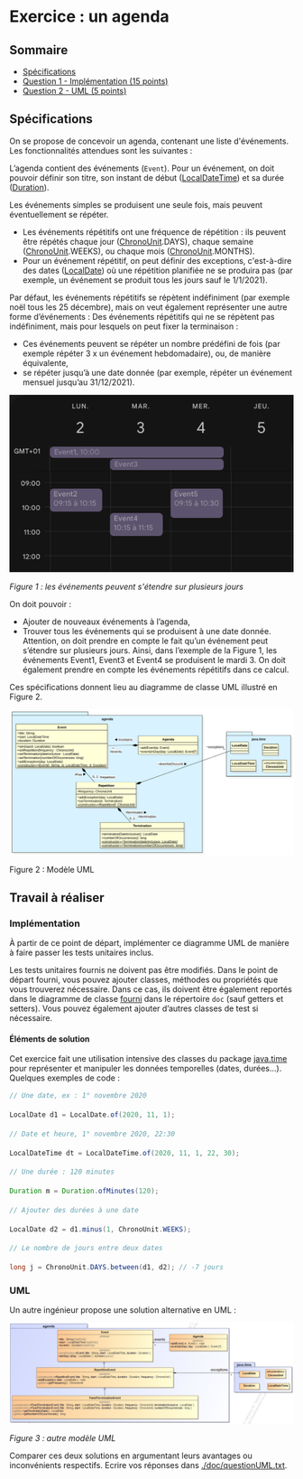 # Exercice : un agenda

## Sommaire
- [Spécifications](#Spécifications)
- [Question 1 - Implémentation (15 points)](#Implémentation)
- [Question 2 - UML (5 points)](#UML)

## Spécifications
On se propose de concevoir un agenda, contenant une liste d'événements. Les fonctionnalités attendues sont les suivantes :

L’agenda contient des événements (`Event`). Pour un événement, on doit pouvoir définir son titre, son instant de début ([LocalDateTime](https://docs.oracle.com/javase/8/docs/api/java/time/LocalDateTime.html)) et sa durée ([Duration](https://docs.oracle.com/javase/8/docs/api/java/time/Duration.html)).

Les événements simples se produisent une seule fois, mais peuvent éventuellement se répéter.

- Les événements répétitifs ont une fréquence de répétition : ils peuvent être répétés chaque jour ([ChronoUnit](https://docs.oracle.com/javase/8/docs/api/java/time/temporal/ChronoUnit.html).DAYS), chaque semaine ([ChronoUnit](https://docs.oracle.com/javase/8/docs/api/java/time/temporal/ChronoUnit.html).WEEKS), ou chaque mois ([ChronoUnit](https://docs.oracle.com/javase/8/docs/api/java/time/temporal/ChronoUnit.html).MONTHS).
- Pour un événement répétitif, on peut définir des exceptions, c'est-à-dire des dates ([LocalDate](https://docs.oracle.com/javase/8/docs/api/java/time/LocalDate.html)) où une répétition planifiée ne se produira pas (par exemple, un événement se produit tous les jours sauf le 1/1/2021).

Par défaut, les événements répétitifs se répètent indéfiniment (par exemple noël tous les 25 décembre), mais on veut également représenter une autre forme d’événements : Des événements répétitifs qui ne se répètent pas indéfiniment, mais pour lesquels on peut fixer la terminaison :

- Ces événements peuvent se répéter un nombre prédéfini de fois (par exemple répéter 3 x un événement hebdomadaire), ou, de manière équivalente,
- se répéter jusqu’à une date donnée (par exemple, répéter un événement mensuel jusqu’au 31/12/2021).

![Overlap](./doc/overlap.png "Overlap")

_Figure 1 : les événements peuvent s'étendre sur plusieurs jours_

On doit pouvoir :

- Ajouter de nouveaux événements à l’agenda,
- Trouver tous les événements qui se produisent à une date donnée. Attention, 
on doit prendre en compte le fait qu’un événement peut s’étendre sur 
plusieurs jours. Ainsi, dans l’exemple de la Figure 1, les événements Event1, Event3 et Event4 se produisent le mardi 3. On doit également prendre en compte les événements répétitifs dans ce calcul.

Ces spécifications donnent lieu au diagramme de classe UML illustré en Figure 2.

![uml](./doc/uml.svg "UML")

Figure 2 : Modèle UML

## Travail à réaliser

### Implémentation
À partir de ce point de départ, implémenter ce diagramme UML de manière à faire passer les tests unitaires inclus.

Les tests unitaires fournis ne doivent pas être modifiés. Dans le point de départ fourni, 
vous pouvez ajouter classes, méthodes ou propriétés que vous trouverez nécessaire. 
Dans ce cas, ils doivent être également reportés dans le diagramme de classe [fourni](./doc) dans le répertoire `doc` (sauf getters et setters). Vous pouvez également ajouter d’autres classes de test si nécessaire.

#### Éléments de solution

Cet exercice fait une utilisation intensive des classes du package [java.time](https://docs.oracle.com/javase/8/docs/api/java/time/package-frame.html) pour représenter et manipuler les données temporelles (dates, durées…). Quelques exemples de code :
```java
// Une date, ex : 1° novembre 2020

LocalDate d1 = LocalDate.of(2020, 11, 1);

// Date et heure, 1° novembre 2020, 22:30

LocalDateTime dt = LocalDateTime.of(2020, 11, 1, 22, 30);

// Une durée : 120 minutes

Duration m = Duration.ofMinutes(120);

// Ajouter des durées à une date

LocalDate d2 = d1.minus(1, ChronoUnit.WEEKS);

// Le nombre de jours entre deux dates

long j = ChronoUnit.DAYS.between(d1, d2); // -7 jours
```
### UML
Un autre ingénieur propose une solution alternative en UML :

![other](./doc/other.png "Other")

_Figure 3 : autre modèle UML_

Comparer ces deux solutions en argumentant leurs avantages ou inconvénients respectifs. Ecrire vos réponses dans [./doc/questionUML.txt](./doc/questionUML.txt).


